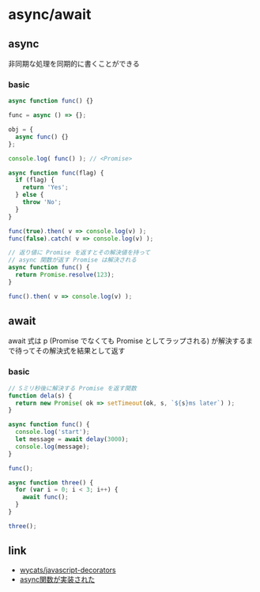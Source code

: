 # async/await

## async
非同期な処理を同期的に書くことができる

### basic

```js
async function func() {}

func = async () => {};

obj = {
  async func() {}
};

console.log( func() ); // <Promise>
```

```js
async function func(flag) {
  if (flag) {
    return 'Yes';
  } else {
    throw 'No';
  }
}

func(true).then( v => console.log(v) );
func(false).catch( v => console.log(v) );
```

```js
// 返り値に Promise を返すとその解決値を持って
// async 関数が返す Promise は解決される
async function func() {
  return Promise.resolve(123);
}

func().then( v => console.log(v) );
```

## await 
await 式は p (Promise でなくても Promise としてラップされる)
が解決するまで待ってその解決式を結果として返す

### basic

```js
// Sミリ秒後に解決する Promise を返す関数
function dela(s) {
  return new Promise( ok => setTimeout(ok, s, `${s}ms later`) );
}

async function func() {
  console.log('start');
  let message = await delay(3000);
  console.log(message);
}

func();
```

```js
async function three() {
  for (var i = 0; i < 3; i++) {
    await func();
  }
}

three();
```

## link

- [wycats/javascript-decorators](https://github.com/wycats/javascript-decorators)
- [async関数が実装された](http://js-next.hatenablog.com/entry/2016/05/19/131021)

